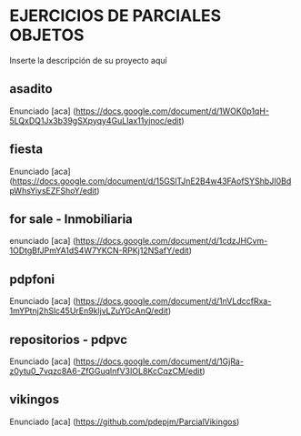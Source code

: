 # EJERCICIOS DE PARCIALES OBJETOS
Inserte la descripción de su proyecto aquí

## asadito
Enunciado [aca]
(https://docs.google.com/document/d/1WOK0p1qH-5LQxDQ1Jx3b39gSXpyqy4GuLIax11yjnoc/edit)

## fiesta
Enunciado [aca]
(https://docs.google.com/document/d/15GSlTJnE2B4w43FAofSYShbJI0BdpWhsYiysEZFShoY/edit)


## for sale - Inmobiliaria
enunciado [aca]
(https://docs.google.com/document/d/1cdzJHCvm-1ODtgBfJPmYA1dS4W7YKCN-RPKj12NSafY/edit)


## pdpfoni
Enunciado [aca]
(https://docs.google.com/document/d/1nVLdccfRxa-1mYPtnj2hSlc45UrEn9kljvLZuYGcAnQ/edit)

## repositorios - pdpvc
Enunciado [aca]
(https://docs.google.com/document/d/1GjRa-z0ytu0_7vqzc8A6-ZfGGuqlnfV3IOL8KcCqzCM/edit)


## vikingos
Enunciado [aca]
(https://github.com/pdepjm/ParcialVikingos)
